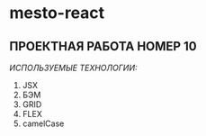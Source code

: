 # mesto-react
## **ПРОЕКТНАЯ РАБОТА НОМЕР 10**
_ИСПОЛЬЗУЕМЫЕ ТЕХНОЛОГИИ:_
1. JSX
2. БЭМ
3. GRID
4. FLEX
5. camelCase


